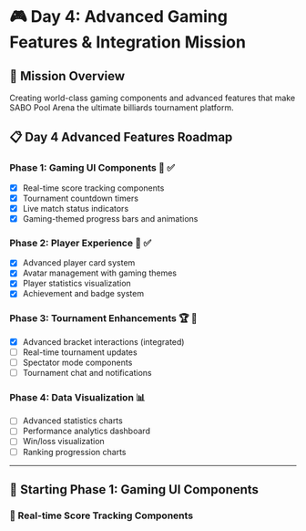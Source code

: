 # 🎮 Day 4: Advanced Gaming Features & Integration Mission

## 🚀 **Mission Overview**
Creating world-class gaming components and advanced features that make SABO Pool Arena the ultimate billiards tournament platform.

## 📋 **Day 4 Advanced Features Roadmap**

### **Phase 1: Gaming UI Components** 🎱 ✅
- [x] Real-time score tracking components
- [x] Tournament countdown timers
- [x] Live match status indicators
- [x] Gaming-themed progress bars and animations

### **Phase 2: Player Experience** 👤 ✅
- [x] Advanced player card system
- [x] Avatar management with gaming themes
- [x] Player statistics visualization
- [x] Achievement and badge system

### **Phase 3: Tournament Enhancements** 🏆 🚧
- [x] Advanced bracket interactions (integrated)
- [ ] Real-time tournament updates
- [ ] Spectator mode components
- [ ] Tournament chat and notifications

### **Phase 4: Data Visualization** 📊
- [ ] Advanced statistics charts
- [ ] Performance analytics dashboard
- [ ] Win/loss visualization
- [ ] Ranking progression charts

---

## 🎯 **Starting Phase 1: Gaming UI Components**

### **🎱 Real-time Score Tracking Components**
